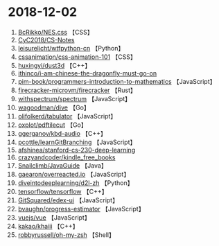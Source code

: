 # 2018-12-02

1. [BcRikko/NES.css](https://github.com/BcRikko/NES.css) 【CSS】
2. [CyC2018/CS-Notes](https://github.com/CyC2018/CS-Notes) 
3. [leisurelicht/wtfpython-cn](https://github.com/leisurelicht/wtfpython-cn) 【Python】
4. [cssanimation/css-animation-101](https://github.com/cssanimation/css-animation-101) 【CSS】
5. [huxingyi/dust3d](https://github.com/huxingyi/dust3d) 【C++】
6. [ithinco/i-am-chinese-the-dragonfly-must-go-on](https://github.com/ithinco/i-am-chinese-the-dragonfly-must-go-on) 
7. [pim-book/programmers-introduction-to-mathematics](https://github.com/pim-book/programmers-introduction-to-mathematics) 【JavaScript】
8. [firecracker-microvm/firecracker](https://github.com/firecracker-microvm/firecracker) 【Rust】
9. [withspectrum/spectrum](https://github.com/withspectrum/spectrum) 【JavaScript】
10. [wagoodman/dive](https://github.com/wagoodman/dive) 【Go】
11. [olifolkerd/tabulator](https://github.com/olifolkerd/tabulator) 【JavaScript】
12. [oxplot/pdftilecut](https://github.com/oxplot/pdftilecut) 【Go】
13. [ggerganov/kbd-audio](https://github.com/ggerganov/kbd-audio) 【C++】
14. [pcottle/learnGitBranching](https://github.com/pcottle/learnGitBranching) 【JavaScript】
15. [afshinea/stanford-cs-230-deep-learning](https://github.com/afshinea/stanford-cs-230-deep-learning) 
16. [crazyandcoder/kindle_free_books](https://github.com/crazyandcoder/kindle_free_books) 
17. [Snailclimb/JavaGuide](https://github.com/Snailclimb/JavaGuide) 【Java】
18. [gaearon/overreacted.io](https://github.com/gaearon/overreacted.io) 【JavaScript】
19. [diveintodeeplearning/d2l-zh](https://github.com/diveintodeeplearning/d2l-zh) 【Python】
20. [tensorflow/tensorflow](https://github.com/tensorflow/tensorflow) 【C++】
21. [GitSquared/edex-ui](https://github.com/GitSquared/edex-ui) 【JavaScript】
22. [bvaughn/progress-estimator](https://github.com/bvaughn/progress-estimator) 【JavaScript】
23. [vuejs/vue](https://github.com/vuejs/vue) 【JavaScript】
24. [kakao/khaiii](https://github.com/kakao/khaiii) 【C++】
25. [robbyrussell/oh-my-zsh](https://github.com/robbyrussell/oh-my-zsh) 【Shell】
